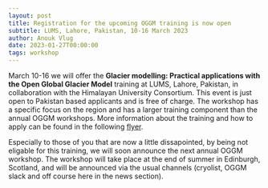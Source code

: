 ```yaml
---
layout: post
title: Registration for the upcoming OGGM training is now open
subtitle: LUMS, Lahore, Pakistan, 10-16 March 2023
author: Anouk Vlug
date: 2023-01-27T00:00:00
tags: workshop
---
```


March 10-16 we will offer the **Glacier modelling: Practical 
applications with the Open Global Glacier Model** training at LUMS, Lahore, Pakistan, in 
collaboration with the Himalayan University Consortium. This event is just open to Pakistan 
based applicants and is free of charge. The workshop has a specific focus on the region 
and has a larger training component than the annual OGGM workshops. More information about 
the training and how to apply can be found in the following 
[flyer](https://huc-hkh.org//storage/files/15/4562g_20230117_EP_HUCTrainingGlacierMonitoring_6_Final.pdf).

Especially to those of you that are now a little dissapointed, by being not eligable 
for this training, we will soon announce the next annual OGGM workshop. The workshop will 
take place at the end of summer in Edinburgh, Scotland, and will be announced via the 
usual channels (cryolist, OGGM slack and off course here in the news section).

